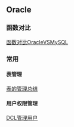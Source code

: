 ## Oracle

### 函数对比

[函数对比OracleVSMySQL](函数对比OracleVSMySQL.md) 

### 常用

#### 表管理

[表的管理总结](表的管理总结.md)

#### 用户权限管理

[DCL管理用户](B-09-SQL语句-DCL管理用户.md)
